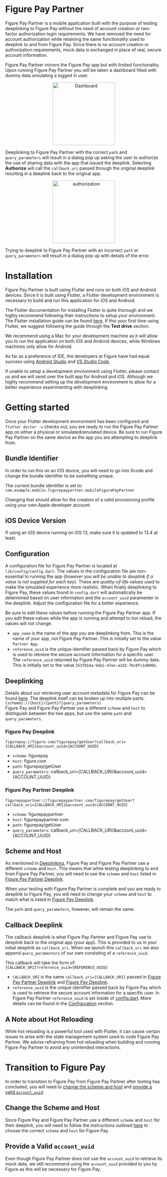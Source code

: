 # Figure Pay Partner
Figure Pay Partner is a mobile application built with the purpose of testing deeplinking to Figure Pay without the need of account creation or two-factor authorization login requirements. We have removed the need for account authorization while retaining the same functionality used to deeplink to and from Figure Pay. Since there is no account creation or authorization requirements, mock data is exchanged in place of real, secure account information.

Figure Pay Partner mirrors the Figure Pay app but with limited functionality. Upon running Figure Pay Partner you will be taken a dashboard filled with dummy data simulating a logged in user. 

<p align="center">
    <img src="https://github.com/FigureTechnologies/mobile-figure-pay-partner/blob/main/screenshots/dashboard.png" alt="Dashboard" style="width:200px;">
</p>

Deeplinking to Figure Pay Partner with the correct `path` and `query_parameters` will result in a dialog pop up asking the user to authorize the use of sharing data with the app that issued the deeplink. Selecting **Authorize** will call the `callback_uri` passed through the original deeplink resulting in a deeplink back to the original app.

<p align="center">
    <img src="https://github.com/FigureTechnologies/mobile-figure-pay-partner/blob/main/screenshots/authorization.png" alt="authorization" style="width:200px;">
</p>

Trying to deeplink to Figure Pay Partner with an incorrect `path` or `query_parameters` will result in a dialog pop up with details of the error.

# Installation
Figure Pay Partner is built using Flutter and runs on both iOS and Android devices. Since it is built using Flutter, a Flutter development environment is necessary to build and run this application for iOS and Android.

The Flutter documentation for installing Flutter is quite thorough and we highly recommend following their instructions to setup your environment. The Flutter installation guide can be found [here](https://flutter.dev/docs/get-started/install). If this your first time using Flutter, we suggest following the guide through the **Test drive** section.

We recommend using a Mac for your development machine as it will allow you to run the application on both iOS and Android devices, while Windows machines only allow for Android. 

As far as a preference of IDE, the developers at Figure have had equal success using [Android Studio](https://flutter.dev/docs/development/tools/android-studio) and [VS Studio Code](https://flutter.dev/docs/development/tools/vs-code).

If unable to setup a development environment using Flutter, please contact us and we will send over the built app for Android and iOS. Although we highly recommend setting up the development environment to allow for a better experience experimenting with deeplinking.

# Getting started
Once your Flutter development environment has been configured and `flutter doctor -v` checks out, you are ready to run the Figure Pay Partner app on either a physical or simulated/emulated device. Be sure to run Figure Pay Partner on the same device as the app you are attempting to deeplink from.

## Bundle Identifier
In order to run this on an iOS device, you will need to go into Xcode and change the bundle identifier to be something unique.

The current bundle identifier is set to: `com.example.mobile.figurepaypartner.mobileFigurePayPartner`

Changing that should allow for the creation of a valid provisioning profile using your own Apple developer account.

## iOS Device Version
If using an iOS device running on iOS 13, make sure it is updated to 13.4 at least. 
## Configuration
A configuration file for Figure Pay Partner is located at `lib/config/config.dart`. The values in the configuration file are non-essential to running the app (*however you will be unable to deeplink if a value is not supplied for each key*). These are *quality-of-life* values used to make the simulated experience more realistic. When finally deeplinking to Figure Pay, these values found in `config.dart` will automatically be determined based on user information and the `account_uuid` paramenter in the deeplink. Adjust the configuration file for a better experience.

Be sure to edit these values before running the Figure Pay Partner app. If you edit these values while the app is running and attempt to hot reload, the values will not change.
- `app_name` is the name of the app you are deeplinking from. This is the name of your app, not Figure Pay Partner. This is initially set to the value `Partner App`.
- `reference_uuid` is the unique identifier passed back by Figure Pay which is used to retrieve the secure account information for a specific user. The `reference_uuid` returned by Figure Pay Partner will be dummy data. This is initially set to the value `253f014a-9ab2-47ee-a2d2-7bc0fc1d896b`.
## Deeplinking
Details about our retrieving user account metadata for Figure Pay can be found [here](https://figuretechnologies.github.io/docs-figurepay-partner-api/getting-user-account). The deeplink itself can be broken up into multiple parts:\
`{scheme}://{host}/{path}?{query_parameters}`\
Figure Pay and Figure Pay Partner use a different `scheme` and `host` to distinguish between the two apps, but use the same `path` and `query_parameters`.
### Figure Pay Deeplink
`figurepay://figure.com/figurepay/getUser?callback_uri={CALLBACK_URI}&account_uuid={ACCOUNT_UUID}`
- `scheme`: figurepay
- `host`: figure.co<span>m
- `path`: figurepay/getUser
- `query_parameters`: callback_uri={CALLBACK_URI}&account_uuid={ACCOUNT_UUID}

### Figure Pay Partner Deeplink
`figurepaypartner://figurepaypartner.com/figurepay/getUser?callback_uri={CALLBACK_URI}&account_uuid={ACCOUNT_UUID}`
- `scheme`: figurepaypartner
- `host`: figurepaypartner.co<span>m
- `path`: figurepay/getUser
- `query_parameters`: callback_uri={CALLBACK_URI}&account_uuid={ACCOUNT_UUID}
## Scheme and Host
As mentioned in [Deeplinking](#deeplinking), Figure Pay and Figure Pay Partner use a different `scheme` and `host`. This means that while testing deeplinking to and from Figure Pay Partner, you will need to use the `scheme` and `host` listed in [Figure Pay Partner Deeplink](#figure-pay-partner-deeplink).

When your testing with Figure Pay Partner is complete and you are ready to deeplink to Figure Pay, you will need to change your `scheme` and `host` to match what is listed in [Figure Pay Deeplink](#figure-pay-deeplink).

The `path` and `query_parameters`, however, will remain the same.

## Callback Deeplink
The callback deeplink is what Figure Pay Partner and Figure Pay use to deeplink back to the original app (your app). This is provided to us in your initial deeplink as `callback_uri`. When we launch this `callback_uri` we also append `query_paramenters` of our own consisting of a `reference_uuid`. 

This callback will take the form of:\
`{CALLBACK_URI}?reference_uuid={REFERENCE_UUID}`
- `CALLBACK_URI` is the same `callback_uri={CALLBACK_URI}` passed in [Figure Pay Partner Deeplink](#figure-pay-partner-deeplink) and [Figure Pay Deeplink](#figure-pay-deeplink).
- `reference_uuid` is the unique identifier passed back by Figure Pay which is used to retrieve the secure account information for a specific user. In Figure Pay Partner `reference_uuid` is set inside of [config.dart](https://github.com/FigureTechnologies/mobile-figure-pay-partner/blob/main/lib/config/config.dart). More details can be found in the [Configuration](#configuration) section.
## A Note about Hot Reloading
While hot reloading is a powerful tool used with Flutter, it can cause certain issues to arise with the state management system used to code Figure Pay Partner. We advise refraining from hot reloading when building and running Figure Pay Partner to avoid any unintended interactions.
# Transition to Figure Pay
In order to transition to Figure Pay from Figure Pay Partner after testing has concluded, you will need to [change the scheme and host](#change-the-scheme-and-host) and [provide a valid `account_uuid`](#provide-a-valid-account-uuid).
## Change the Scheme and Host
Since Figure Pay and Figure Pay Partner use a different `scheme` and `host` for their deeplink, you will need to follow the instructions outlined [here](#scheme-and-host) to choose the correct `scheme` and `host` for Figure Pay.
## Provide a Valid `account_uuid`
Even though Figure Pay Partner does not use the `account_uuid` to retrieve its mock data, we still recommend using the `account_uuid` provided to you by Figure as this will be necessary for Figure Pay.
